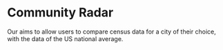 # Community Radar 

Our aims to allow users to compare census data for a city of their choice, with the data of the US national average.
